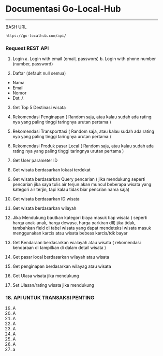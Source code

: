 # Documentasi Go-Local-Hub
---
BASH URL
```bash
https://go-localhub.com/api/
```


### Request REST API
1.	Login
a.	Login with email (email, passwors)
b.	Login with phone number (number, password)

2.	Daftar (default null semua)
-	Nama
-	Email
-	Nomor
-	Dst..\

3.	Get Top 5 Destinasi wisata

4.	Rekomendasi Penginapan ( Random saja, atau kalau sudah ada rating nya yang paling tinggi taringnya urutan pertama )

5.	Rekomendasi Transporttasi ( Random saja, atau kalau sudah ada rating nya yang paling tinggi taringnya urutan pertama )

6.	Rekomendasi Produk pasar Local ( Random saja, atau kalau sudah ada rating nya yang paling tinggi taringnya urutan pertama )

7.	Get User parameter ID

8.	Get wisata berdasarkan lokasi terdekat
9.	Get wisata berdasarkan Query pencarian ( jika mendukung seperti pencarian jika saya tulis air terjun akan muncul beberapa wisata yang kategori air terjin, tapi kalau tidak biar pencrian nama saja)
10.	Get wisata berdasarkan ID wisata
11.	Get wisata berdasarkan wilayah
12.	Jika Mendukung bautkan kategori biaya masuk tiap wisata ( seperti harga anak-anak, harga dewasa, harga parkiran dll) jika tidak, tambahkan field di tabel wisata yang dapat mendeteksi wisata masuk menggunakan karcis atau wisata bebeas karcis/tdk bayar
13.	Get Kendaraan berdasarkan wialayah atau wisata ( rekomendasi kendaraan di tampilkan di dalam detail wisata )
14.	Get pasar local berdasarkan wilayah atau wisata
15.	Get penginapan berdasarkan wilayag atau wisata
16.	Get Ulasa wisata jika mendukung
17.	Set Ulasan/rating wisata jika mendukung
### 18.	API UNTUK TRANSAKSI PENTING
19.	A
20.	A
21.	A
22.	A
23.	A
24.	A
25.	A
26.	A
27.	a
     


